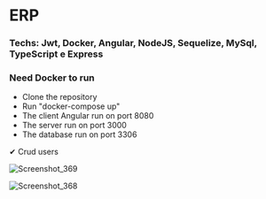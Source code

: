 # ERP

### Techs: Jwt, Docker, Angular, NodeJS, Sequelize, MySql, TypeScript e Express

### Need Docker to run

- Clone the repository
- Run "docker-compose up"
- The client Angular run on port 8080
- The server run on port 3000
- The database run on port 3306

✔ Crud users

![Screenshot_369](https://github.com/matheusbalbino1/erp-angular-nodejs-mysql/assets/96322427/2e010516-f2e8-41e6-aa87-06f87de7498d)

![Screenshot_368](https://github.com/matheusbalbino1/erp-angular-nodejs-mysql/assets/96322427/dc17c6e5-8383-40f7-8523-a4dbbb8ef0d1)

